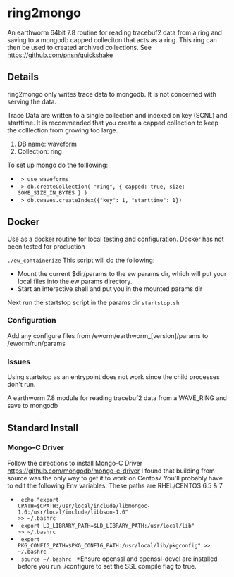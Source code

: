 # ring2mongo
An earthworm 64bit 7.8 routine for reading tracebuf2 data from a ring and saving to a mongodb capped colleciton that acts as a ring. This ring can then be used to created archived collections. See https://github.com/pnsn/quickshake
## Details
ring2mongo only writes trace data to mongodb. It is not concerned with serving the data. 

Trace Data are written to a single collection and indexed on key (SCNL) and starttime. It is recommended that you create a capped collection to keep the colllection from growing too large.
1) DB name: waveform
2) Collection: ring

To set up mongo do the folllowing:
* <code> > use waveforms </code>
* <code> > db.createCollection( "ring", { capped: true, size: SOME_SIZE_IN_BYTES } ) </code>
* <code> > db.cwaves.createIndex({"key": 1, "starttime": 1}) </code>



## Docker
Use as a docker routine for local testing and configuration. Docker has not been tested for production

<code>./ew_containerize</code>
This script will do the following: 
* Mount the current $dir/params to the ew params dir, which will put your local files into the ew params directory.
* Start an interactive shell and put you in the mounted params dir

Next run the startstop script in the params dir
<code>startstop.sh</code>

### Configuration
Add any configure files from /eworm/earthworm_[version]/params to /eworm/run/params

### Issues
Using startstop as an entrypoint does not work since the child processes don't run.

A earthworm 7.8 module for reading tracebuf2 data from a WAVE_RING and save to mongodb

## Standard Install
### Mongo-C Driver
Follow the directions to install Mongo-C Driver
https://github.com/mongodb/mongo-c-driver
I found that building from source was the only way to get it to work on Centos7
You'll probably have to edit the following Env variables. These paths are RHEL/CENTOS 6.5 & 7
* <code> echo "export CPATH=$CPATH:/usr/local/include/libmongoc-1.0:/usr/local/include/libbson-1.0" >> ~/.bashrc </code>
* <code> export LD_LIBRARY_PATH=$LD_LIBRARY_PATH:/usr/local/lib" >> ~/.bashrc </code>
* <code> export PKG_CONFIG_PATH=$PKG_CONFIG_PATH:/usr/local/lib/pkgconfig" >> ~/.bashrc </code>
* <code> source ~/.bashrc </code>
*Ensure openssl and openssl-devel are installed before you run ./configure to set the SSL compile flag to true.


